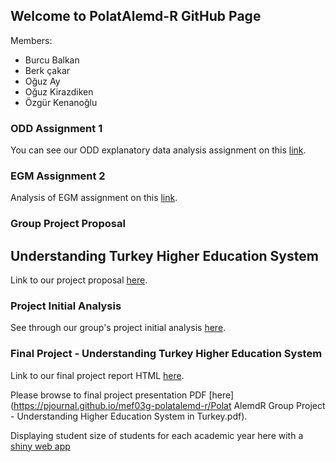## Welcome to PolatAlemd-R GitHub Page

Members:
- Burcu Balkan
- Berk çakar
- Oğuz Ay
- Oğuz Kirazdiken
- Özgür Kenanoğlu

### ODD Assignment 1

You can see our ODD explanatory data analysis assignment on this [link](https://pjournal.github.io/mef03g-polatalemd-r/ODD-Car-Sales-Analysis.html).

### EGM Assignment 2

Analysis of EGM assignment on this [link](https://pjournal.github.io/mef03g-polatalemd-r/EGM_DATA_ANALYSIS.html).

### Group Project Proposal
 ## Understanding Turkey Higher Education System
Link to our project proposal [here](https://pjournal.github.io/mef03g-polatalemd-r/Polat-Alemd-R-Project-Proposal.html).

### Project Initial Analysis

See through our group's project initial analysis [here](https://pjournal.github.io/mef03g-polatalemd-r/Polat-AlemdR-Project-Initial-Analysis.html).

### Final Project - Understanding Turkey Higher Education System

Link to our final project report HTML [here](https://pjournal.github.io/mef03g-polatalemd-r/PolatAlem-R----Final-Project-Report.html).

Please browse to final project presentation PDF [here](https://pjournal.github.io/mef03g-polatalemd-r/Polat AlemdR Group Project - Understanding Higher Education System in Turkey.pdf).

Displaying student size of students for each academic year here with a [shiny web app](https://polatalemdr.shinyapps.io/uni_app/)
